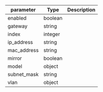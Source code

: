 | parameter | Type | Description |
| ----------- | ----------- |----------- |
| enabled  |  boolean  |    |
| gateway  |  string  |    |
| index  |  integer  |    |
| ip_address  |  string  |    |
| mac_address  |  string  |    |
| mirror  |  boolean  |    |
| model  |  object  |    |
| subnet_mask  |  string  |    |
| vlan  |  object  |    |